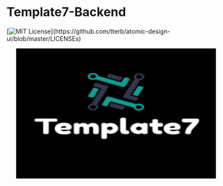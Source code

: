 # Template7-Backend

[![MIT License](https://img.shields.io/apm/l/atomic-design-ui.svg?)](https://github.com/tterb/atomic-design-ui/blob/master/LICENSEs)

<p align="center">
  <img width="460" height="300" src="resource/logo.png">
</p>